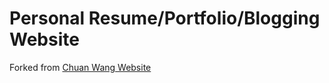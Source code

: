 # Personal Resume/Portfolio/Blogging Website

Forked from [Chuan Wang Website](https://github.com/wangchuan/wangchuan.github.io)
